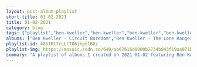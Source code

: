 ```yaml
---
layout: post-album-playlist
short-title: 01-02-2021
title: 01-02-2021
category: blog
tags: ["playlist","ben-kweller","ben-kweller","ben-kweller","ben-kweller","ben-kweller","ben-kweller","ben-kweller","ronnie-fauss,-ben-kweller","the-tender-things,-ben-kweller","the-get-you,-ben-kweller","cody-bryan-band,-ben-kweller","ronnie-fauss,-ben-kweller","the-mother-hips,-ben-kweller","albert-hammond-jr","various-artists","adam-green","various-artists"]
albums: ["Ben Kweller - Circuit Boredom","Ben Kweller - The Lone Ranger: Wanted","Ben Kweller - Ciao My Shining Star - The Songs of Mark Mulcahy","Ben Kweller - While No One Was Looking: Toasting 20 Years Of Bloodshot Records","Ben Kweller - Desperate Times (Songs of the Old 97's)","Ben Kweller - John Singer Sergeant (The Music and Songs of John Dufilho)","Ben Kweller - Stubbs The Zombie: The Soundtrack","Ronnie Fauss, Ben Kweller - Last Of The True","The Tender Things, Ben Kweller - The Tender Things","Talbumt You, Ben Kweller - Take Cover","Cody Bryan Band, Ben Kweller - Our House for the Weekend","Ronnie Fauss, Ben Kweller - Saginaw Paper Mill","The Mother Hips, Ben Kweller - Red Tandy EP","Albert Hammond Jr - Yours to Keep","Various Artists - The Dreamer","Adam Green - Friends of Mine","Various Artists - O Radiant Dawn"]
playlist-id: 48SIRt7cLLCT06jhgelBUz
playlist-img: https://mosaic.scdn.co/640/ab67616d0000b2734b843f19aa071be96d6aecb6ab67616d0000b2735d46d8acd3bb83f6ae3b11ddab67616d0000b273e93fe2452c9e98a70ab114cbab67616d0000b273f3a58d42eb65b5a7575ecb1c
summary: "A playlist of albums I created on 2021-01-02 featuring Ben Kweller, Ben Kweller, Ben Kweller, Ben Kweller, Ben Kweller, Ben Kweller, Ben Kweller, Ronnie Fauss, Ben Kweller, The Tender Things, Ben Kweller, The Get You, Ben Kweller, Cody Bryan Band, Ben Kweller, Ronnie Fauss, Ben Kweller, The Mother Hips, Ben Kweller, Albert Hammond Jr, Various Artists, Adam Green, and Various Artists."
---
```

